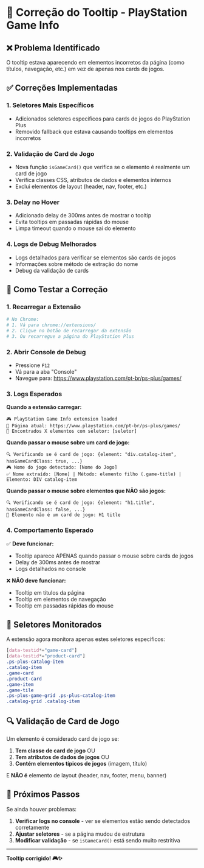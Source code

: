 # 🔧 Correção do Tooltip - PlayStation Game Info

## ❌ Problema Identificado

O tooltip estava aparecendo em elementos incorretos da página (como títulos, navegação, etc.) em vez de apenas nos cards de jogos.

## ✅ Correções Implementadas

### 1. **Seletores Mais Específicos**
- Adicionados seletores específicos para cards de jogos do PlayStation Plus
- Removido fallback que estava causando tooltips em elementos incorretos

### 2. **Validação de Card de Jogo**
- Nova função `isGameCard()` que verifica se o elemento é realmente um card de jogo
- Verifica classes CSS, atributos de dados e elementos internos
- Exclui elementos de layout (header, nav, footer, etc.)

### 3. **Delay no Hover**
- Adicionado delay de 300ms antes de mostrar o tooltip
- Evita tooltips em passadas rápidas do mouse
- Limpa timeout quando o mouse sai do elemento

### 4. **Logs de Debug Melhorados**
- Logs detalhados para verificar se elementos são cards de jogos
- Informações sobre método de extração do nome
- Debug da validação de cards

## 🧪 Como Testar a Correção

### 1. **Recarregar a Extensão**
```bash
# No Chrome:
# 1. Vá para chrome://extensions/
# 2. Clique no botão de recarregar da extensão
# 3. Ou recarregue a página do PlayStation Plus
```

### 2. **Abrir Console de Debug**
- Pressione `F12`
- Vá para a aba "Console"
- Navegue para: https://www.playstation.com/pt-br/ps-plus/games/

### 3. **Logs Esperados**

**Quando a extensão carregar:**
```
🎮 PlayStation Game Info extension loaded
📍 Página atual: https://www.playstation.com/pt-br/ps-plus/games/
🎯 Encontrados X elementos com seletor: [seletor]
```

**Quando passar o mouse sobre um card de jogo:**
```
🔍 Verificando se é card de jogo: {element: "div.catalog-item", hasGameCardClass: true, ...}
🎮 Nome do jogo detectado: [Nome do Jogo]
✅ Nome extraído: [Nome] | Método: elemento filho (.game-title) | Elemento: DIV catalog-item
```

**Quando passar o mouse sobre elementos que NÃO são jogos:**
```
🔍 Verificando se é card de jogo: {element: "h1.title", hasGameCardClass: false, ...}
🚫 Elemento não é um card de jogo: H1 title
```

### 4. **Comportamento Esperado**

✅ **Deve funcionar:**
- Tooltip aparece APENAS quando passar o mouse sobre cards de jogos
- Delay de 300ms antes de mostrar
- Logs detalhados no console

❌ **NÃO deve funcionar:**
- Tooltip em títulos da página
- Tooltip em elementos de navegação
- Tooltip em passadas rápidas do mouse

## 🎯 Seletores Monitorados

A extensão agora monitora apenas estes seletores específicos:

```css
[data-testid*="game-card"]
[data-testid*="product-card"]
.ps-plus-catalog-item
.catalog-item
.game-card
.product-card
.game-item
.game-tile
.ps-plus-game-grid .ps-plus-catalog-item
.catalog-grid .catalog-item
```

## 🔍 Validação de Card de Jogo

Um elemento é considerado card de jogo se:

1. **Tem classe de card de jogo** OU
2. **Tem atributos de dados de jogos** OU  
3. **Contém elementos típicos de jogos** (imagem, título)

E **NÃO é** elemento de layout (header, nav, footer, menu, banner)

## 🚀 Próximos Passos

Se ainda houver problemas:

1. **Verificar logs no console** - ver se elementos estão sendo detectados corretamente
2. **Ajustar seletores** - se a página mudou de estrutura
3. **Modificar validação** - se `isGameCard()` está sendo muito restritiva

---

**Tooltip corrigido! 🎮✨**

